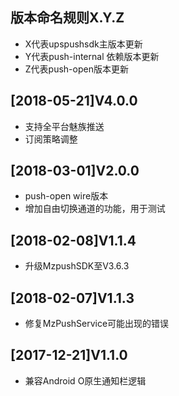 ## 版本命名规则X.Y.Z
* X代表upspushsdk主版本更新
* Y代表push-internal 依赖版本更新
* Z代表push-open版本更新

## [2018-05-21]V4.0.0
* 支持全平台魅族推送
* 订阅策略调整
## [2018-03-01]V2.0.0
* push-open wire版本
* 增加自由切换通道的功能，用于测试
## [2018-02-08]V1.1.4
* 升级MzpushSDK至V3.6.3
## [2018-02-07]V1.1.3
* 修复MzPushService可能出现的错误
## [2017-12-21]V1.1.0
* 兼容Android O原生通知栏逻辑
